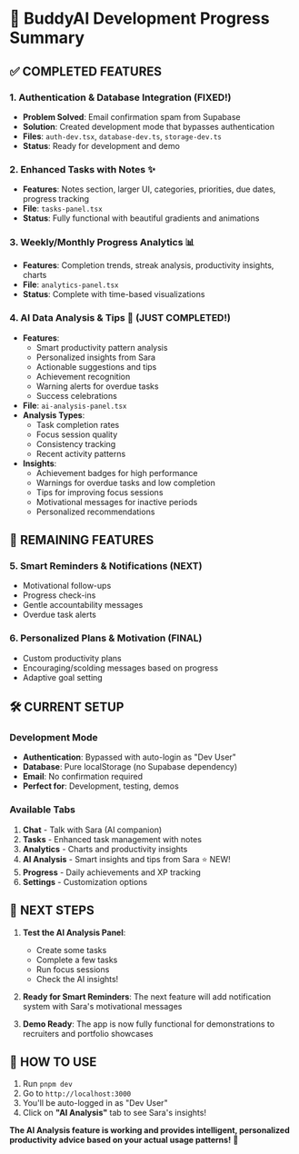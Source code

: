 # 🎉 BuddyAI Development Progress Summary

## ✅ COMPLETED FEATURES

### 1. Authentication & Database Integration (FIXED!)
- **Problem Solved**: Email confirmation spam from Supabase
- **Solution**: Created development mode that bypasses authentication
- **Files**: `auth-dev.tsx`, `database-dev.ts`, `storage-dev.ts`
- **Status**: Ready for development and demo

### 2. Enhanced Tasks with Notes ✨
- **Features**: Notes section, larger UI, categories, priorities, due dates, progress tracking
- **File**: `tasks-panel.tsx` 
- **Status**: Fully functional with beautiful gradients and animations

### 3. Weekly/Monthly Progress Analytics 📊
- **Features**: Completion trends, streak analysis, productivity insights, charts
- **File**: `analytics-panel.tsx`
- **Status**: Complete with time-based visualizations

### 4. AI Data Analysis & Tips 🤖 (JUST COMPLETED!)
- **Features**: 
  - Smart productivity pattern analysis
  - Personalized insights from Sara
  - Actionable suggestions and tips
  - Achievement recognition
  - Warning alerts for overdue tasks
  - Success celebrations
- **File**: `ai-analysis-panel.tsx`
- **Analysis Types**:
  - Task completion rates
  - Focus session quality
  - Consistency tracking
  - Recent activity patterns
- **Insights**:
  - Achievement badges for high performance
  - Warnings for overdue tasks and low completion
  - Tips for improving focus sessions
  - Motivational messages for inactive periods
  - Personalized recommendations

## 🚧 REMAINING FEATURES

### 5. Smart Reminders & Notifications (NEXT)
- Motivational follow-ups
- Progress check-ins  
- Gentle accountability messages
- Overdue task alerts

### 6. Personalized Plans & Motivation (FINAL)
- Custom productivity plans
- Encouraging/scolding messages based on progress
- Adaptive goal setting

## 🛠️ CURRENT SETUP

### Development Mode
- **Authentication**: Bypassed with auto-login as "Dev User"
- **Database**: Pure localStorage (no Supabase dependency)
- **Email**: No confirmation required
- **Perfect for**: Development, testing, demos

### Available Tabs
1. **Chat** - Talk with Sara (AI companion)
2. **Tasks** - Enhanced task management with notes
3. **Analytics** - Charts and productivity insights  
4. **AI Analysis** - Smart insights and tips from Sara ⭐ NEW!
5. **Progress** - Daily achievements and XP tracking
6. **Settings** - Customization options

## 🎯 NEXT STEPS

1. **Test the AI Analysis Panel**:
   - Create some tasks
   - Complete a few tasks
   - Run focus sessions
   - Check the AI insights!

2. **Ready for Smart Reminders**: The next feature will add notification system with Sara's motivational messages

3. **Demo Ready**: The app is now fully functional for demonstrations to recruiters and portfolio showcases

## 🚀 HOW TO USE

1. Run `pnpm dev`
2. Go to `http://localhost:3000`
3. You'll be auto-logged in as "Dev User"
4. Click on **"AI Analysis"** tab to see Sara's insights!

**The AI Analysis feature is working and provides intelligent, personalized productivity advice based on your actual usage patterns!** 🎉